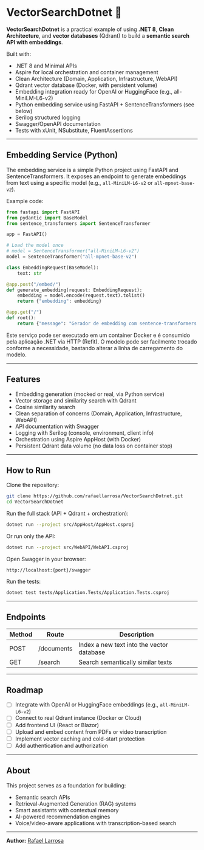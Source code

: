 # VectorSearchDotnet 🧠

**VectorSearchDotnet** is a practical example of using **.NET 8**, **Clean Architecture**, and **vector databases** (Qdrant) to build a **semantic search API with embeddings**.

Built with:

- .NET 8 and Minimal APIs
- Aspire for local orchestration and container management
- Clean Architecture (Domain, Application, Infrastructure, WebAPI)
- Qdrant vector database (Docker, with persistent volume)
- Embedding integration ready for OpenAI or HuggingFace (e.g., all-MiniLM-L6-v2)
- Python embedding service using FastAPI + SentenceTransformers (see below)
- Serilog structured logging
- Swagger/OpenAPI documentation
- Tests with xUnit, NSubstitute, FluentAssertions

---

## Embedding Service (Python)

The embedding service is a simple Python project using FastAPI and SentenceTransformers. It exposes an endpoint to generate embeddings from text using a specific model (e.g., `all-MiniLM-L6-v2` or `all-mpnet-base-v2`).

Example code:

```python
from fastapi import FastAPI
from pydantic import BaseModel
from sentence_transformers import SentenceTransformer

app = FastAPI()

# Load the model once
# model = SentenceTransformer("all-MiniLM-L6-v2")
model = SentenceTransformer("all-mpnet-base-v2")

class EmbeddingRequest(BaseModel):
    text: str

@app.post("/embed/")
def generate_embedding(request: EmbeddingRequest):
    embedding = model.encode(request.text).tolist()
    return {"embedding": embedding}

@app.get("/")
def root():
    return {"message": "Gerador de embedding com sentence-transformers 🤖"}
```

Este serviço pode ser executado em um container Docker e é consumido pela aplicação .NET via HTTP (Refit). O modelo pode ser facilmente trocado conforme a necessidade, bastando alterar a linha de carregamento do modelo.

---

## Features

- Embedding generation (mocked or real, via Python service)
- Vector storage and similarity search with Qdrant
- Cosine similarity search
- Clean separation of concerns (Domain, Application, Infrastructure, WebAPI)
- API documentation with Swagger
- Logging with Serilog (console, environment, client info)
- Orchestration using Aspire AppHost (with Docker)
- Persistent Qdrant data volume (no data loss on container stop)

---

## How to Run

Clone the repository:

```bash
git clone https://github.com/rafaellarrosa/VectorSearchDotnet.git
cd VectorSearchDotnet
```

Run the full stack (API + Qdrant + orchestration):

```bash
dotnet run --project src/AppHost/AppHost.csproj
```

Or run only the API:

```bash
dotnet run --project src/WebAPI/WebAPI.csproj
```

Open Swagger in your browser:

```
http://localhost:{port}/swagger
```

Run the tests:

```bash
dotnet test tests/Application.Tests/Application.Tests.csproj
```

---

## Endpoints

| Method | Route      | Description                               |
|--------|------------|-------------------------------------------|
| POST   | /documents | Index a new text into the vector database |
| GET    | /search    | Search semantically similar texts         |

---

## Roadmap

- [ ] Integrate with OpenAI or HuggingFace embeddings (e.g., `all-MiniLM-L6-v2`)
- [ ] Connect to real Qdrant instance (Docker or Cloud)
- [ ] Add frontend UI (React or Blazor)
- [ ] Upload and embed content from PDFs or video transcription
- [ ] Implement vector caching and cold-start protection
- [ ] Add authentication and authorization

---

## About

This project serves as a foundation for building:

- Semantic search APIs
- Retrieval-Augmented Generation (RAG) systems
- Smart assistants with contextual memory
- AI-powered recommendation engines
- Voice/video-aware applications with transcription-based search

---

**Author:** [Rafael Larrosa](https://github.com/rafaellarrosa)
